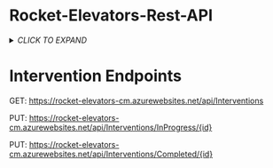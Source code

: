 
# Rocket-Elevators-Rest-API

<details>
<summary><i>CLICK TO EXPAND</i></summary>

In this project we Created Rest Apis for Rocket Elevators. and the link for our differents Apis are below and you can test it in Postman
here is example of how u can access our api

1. For Elevator to retrive, for example elevator with id==3, you use GET

https://sirinerocketelevatorsrestapi.azurewebsites.net/api/elevators/3
and for Changing ITS status you will use PUT and in Body => raw change on of elevator status ("Active" or "Inactive" or "Intervention") in Json format like this:
{
    "status" : "Inactive"
}

If the results input is Success, use GET to see the resluts of the changed status.

To get the elevators in Interventio use :
https://sirinerocketelevatorsrestapi.azurewebsites.net/api/elevators/status/intervention, 
and to GET inactive you can use 
https://sirinerocketelevatorsrestapi.azurewebsites.net/api/elevators/status/inactive

2.This will be the same for Batteries and Columns. If you want to see all the batteries for example, use GET
https://sirinerocketelevatorsrestapi.azurewebsites.net/api/Batteries
, and for columns
https://sirinerocketelevatorsrestapi.azurewebsites.net/api/Columns

to retrieve the information use the same link /(the id in numbers of the battery you want) for example here we want one so we use  https://sirinerocketelevatorsrestapi.azurewebsites.net/api/Batteries/1
to change the information you do the same as abose USE PUT and choose in (Online, Offline or Intervention")

{
 
 "Status": "Online"
}

3. For The building if you want to get all the Buildings use GET
https://sirinerocketelevatorsrestapi.azurewebsites.net/api/Buildings
to get building  that contain at least one battery, column or elevator requiring intervention
https://sirinerocketelevatorsrestapi.azurewebsites.net/api/Buildings/Intervention

4. For the Lead, to Get all the Leads
https://sirinerocketelevatorsrestapi.azurewebsites.net/api/Leads
and to retrieve a list of Leads created in the last 30 days who have not yet become customers
https://sirinerocketelevatorsrestapi.azurewebsites.net/api/Leads/30daysnotcustomers

So in more Details with Codes:

We Scaffolded our The entities which are the Models folder That we had in Mysql Server.and every  model is a set of classes that represent the data that the app manages. for example in Batteries Class we have:

        public long Id { get; set; }
        public long? BuildingId { get; set; }
        public string Status { get; set; }
        public DateTime? DateCommissioning { get; set; }
        public DateTime? DateLastInspection { get; set; }
        public string CertificateOfOperations { get; set; }
        public string Information { get; set; }
        public string Notes { get; set; }
        public string BatteryType { get; set; }

We have a database context(rocketelevators_developmentContext) is the main class that coordinates Entity Framework functionality for a data model.and for our Batteries Class, its relation is:
modelBuilder.Entity<Batteries>(entity =>
            {
                entity.ToTable("batteries");

                entity.HasIndex(e => e.BuildingId)
                    .HasName("index_batteries_on_building_id");

                entity.Property(e => e.Id)
                    .HasColumnName("id")
                    .HasColumnType("bigint(20)");

                entity.Property(e => e.BatteryType)
                    .HasColumnName("battery_type")
                    .HasMaxLength(255);

                entity.Property(e => e.BuildingId)
                    .HasColumnName("building_id")
                    .HasColumnType("bigint(20)");
We use difference Controllers to expose Async API Endpoints for CRUD operations. For example in Batteries controller, 
[HttpGet("{id}")]
        public async Task<ActionResult<Batteries>> GetBattery(long id)
        {
            var battery = await _context.Batteries.FindAsync(id);

            if (battery == null)
            {
                return NotFound();
            }

            return battery;
        }
And we can see the results our our request in Postman.
</details>

# Intervention Endpoints

GET: https://rocket-elevators-cm.azurewebsites.net/api/Interventions

PUT: https://rocket-elevators-cm.azurewebsites.net/api/Interventions/InProgress/{id}

PUT: https://rocket-elevators-cm.azurewebsites.net/api/Interventions/Completed/{id}